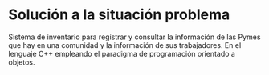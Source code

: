 # Solución a la situación problema
Sistema de inventario para registrar  y consultar la información de las Pymes que hay en una comunidad y la información de sus trabajadores. En el lenguaje C++ empleando el paradigma de programación orientado a objetos.
